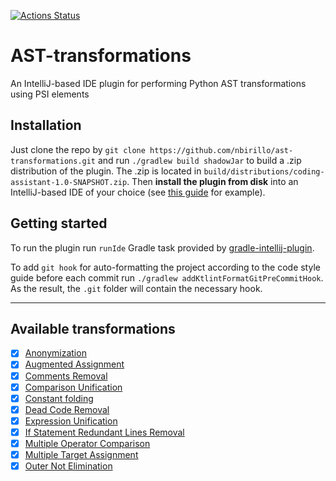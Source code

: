 [![Actions Status](https://github.com/nbirillo/ast-transformations/workflows/build/badge.svg)](https://github.com/nbirillo/ast-transformations/actions)


# AST-transformations

An IntelliJ-based IDE plugin for performing Python AST transformations using PSI elements

## Installation

Just clone the repo by `git clone https://github.com/nbirillo/ast-transformations.git` and run `./gradlew build shadowJar` to build a .zip distribution of the plugin. 
The .zip is located in `build/distributions/coding-assistant-1.0-SNAPSHOT.zip`. Then __install the plugin from disk__ into an IntelliJ-based IDE of your choice
(see [this guide](https://www.jetbrains.com/help/idea/managing-plugins.html#install_plugin_from_disk) for example). 

## Getting started

To run the plugin run `runIde` Gradle task provided by [gradle-intellij-plugin](https://github.com/JetBrains/gradle-intellij-plugin).

To add `git hook` for auto-formatting the project according to the code style guide before each commit 
run `./gradlew addKtlintFormatGitPreCommitHook`. As the result, the `.git` folder will contain the necessary hook.

--------------

## Available transformations

- [x] [Anonymization](./docs/transformations/Anonymization.md)
- [x] [Augmented Assignment](./docs/transformations/AugmentedAssignment.md)
- [x] [Comments Removal](./docs/transformations/CommentsRemoval.md)
- [x] [Comparison Unification](./docs/transformations/ComparisonUnification.md)
- [x] [Constant folding](./docs/transformations/ConstantFolding.md)
- [x] [Dead Code Removal](./docs/transformations/DeadCodeRemoval.md)
- [x] [Expression Unification](./docs/transformations/ExpressionUnification.md)
- [x] [If Statement Redundant Lines Removal](./docs/transformations/IfRedundantLinesRemovalTransformation.md)
- [x] [Multiple Operator Comparison](./docs/transformations/MultipleOperatorComparison.md)
- [x] [Multiple Target Assignment](./docs/transformations/MultipleTargetAssignmentTransformation.md)
- [x] [Outer Not Elimination](./docs/transformations/OuterNotElimination.md)
